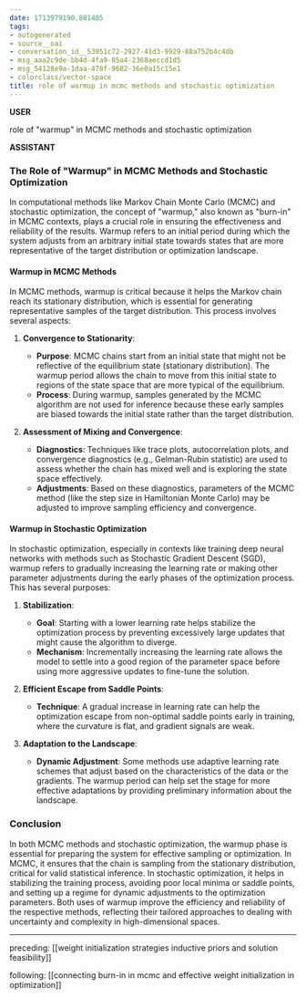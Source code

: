 ```yaml
---
date: 1713979190.801405
tags:
- autogenerated
- source__oai
- conversation_id__53951c72-2927-41d3-9929-88a752b4c4db
- msg_aaa2c9de-bb4d-4fa9-85a4-2368aeccd1d5
- msg_54128e9a-1daa-478f-9682-36e0a15c15e1
- colorclass/vector-space
title: role of warmup in mcmc methods and stochastic optimization
---
```


**USER**

role of "warmup" in MCMC methods and stochastic optimization


**ASSISTANT**

### The Role of "Warmup" in MCMC Methods and Stochastic Optimization

In computational methods like Markov Chain Monte Carlo (MCMC) and stochastic optimization, the concept of "warmup," also known as "burn-in" in MCMC contexts, plays a crucial role in ensuring the effectiveness and reliability of the results. Warmup refers to an initial period during which the system adjusts from an arbitrary initial state towards states that are more representative of the target distribution or optimization landscape.

#### Warmup in MCMC Methods

In MCMC methods, warmup is critical because it helps the Markov chain reach its stationary distribution, which is essential for generating representative samples of the target distribution. This process involves several aspects:

1. **Convergence to Stationarity**:
   - **Purpose**: MCMC chains start from an initial state that might not be reflective of the equilibrium state (stationary distribution). The warmup period allows the chain to move from this initial state to regions of the state space that are more typical of the equilibrium.
   - **Process**: During warmup, samples generated by the MCMC algorithm are not used for inference because these early samples are biased towards the initial state rather than the target distribution.

2. **Assessment of Mixing and Convergence**:
   - **Diagnostics**: Techniques like trace plots, autocorrelation plots, and convergence diagnostics (e.g., Gelman-Rubin statistic) are used to assess whether the chain has mixed well and is exploring the state space effectively.
   - **Adjustments**: Based on these diagnostics, parameters of the MCMC method (like the step size in Hamiltonian Monte Carlo) may be adjusted to improve sampling efficiency and convergence.

#### Warmup in Stochastic Optimization

In stochastic optimization, especially in contexts like training deep neural networks with methods such as Stochastic Gradient Descent (SGD), warmup refers to gradually increasing the learning rate or making other parameter adjustments during the early phases of the optimization process. This has several purposes:

1. **Stabilization**:
   - **Goal**: Starting with a lower learning rate helps stabilize the optimization process by preventing excessively large updates that might cause the algorithm to diverge.
   - **Mechanism**: Incrementally increasing the learning rate allows the model to settle into a good region of the parameter space before using more aggressive updates to fine-tune the solution.

2. **Efficient Escape from Saddle Points**:
   - **Technique**: A gradual increase in learning rate can help the optimization escape from non-optimal saddle points early in training, where the curvature is flat, and gradient signals are weak.

3. **Adaptation to the Landscape**:
   - **Dynamic Adjustment**: Some methods use adaptive learning rate schemes that adjust based on the characteristics of the data or the gradients. The warmup period can help set the stage for more effective adaptations by providing preliminary information about the landscape.

### Conclusion

In both MCMC methods and stochastic optimization, the warmup phase is essential for preparing the system for effective sampling or optimization. In MCMC, it ensures that the chain is sampling from the stationary distribution, critical for valid statistical inference. In stochastic optimization, it helps in stabilizing the training process, avoiding poor local minima or saddle points, and setting up a regime for dynamic adjustments to the optimization parameters. Both uses of warmup improve the efficiency and reliability of the respective methods, reflecting their tailored approaches to dealing with uncertainty and complexity in high-dimensional spaces.


---

preceding: [[weight initialization strategies inductive priors and solution feasibility]]  


following: [[connecting burn-in in mcmc and effective weight initialization in optimization]]